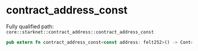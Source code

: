# contract_address_const

Fully qualified path: `core::starknet::contract_address::contract_address_const`

```rust
pub extern fn contract_address_const<const address: felt252>() -> ContractAddress nopanic;
```

